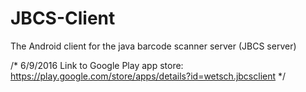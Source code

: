 # JBCS-Client
The Android client for the java barcode scanner server (JBCS server)

/*
6/9/2016
Link to Google Play app store: https://play.google.com/store/apps/details?id=wetsch.jbcsclient
*/
